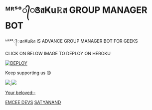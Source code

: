 # ᴹᴿˢ°᭄ꢺสҜuℝส GROUP MANAGER BOT

ᴹᴿˢ°᭄ꢺสҜuℝส IS ADVANCE GROUP MANAGER BOT FOR GEEKS 

CLICK ON BELOW IMAGE TO DEPLOY ON HEROKU 

[![DEPLOY](https://telegra.ph/file/41614a77dec13559d9067.jpg)](https://heroku.com/deploy?template=https://github.com/akashtiwariop/EMCEE)

Keep supporting us 😊

<a href="https://github.com/satyanandatripathi/emcee" alt="GitHub repo size"> <img src="https://img.shields.io/github/repo-size/satyanandatripathi/emcee" />
<a href="https://t.me/Emcee_Support" alt="Telegram!"> <img src="https://aleen42.github.io/badges/src/telegram.svg" /> 


Your beloved:-

[EMCEE DEVS](https://t.me/Emcee_Devs)
[SATYANAND](https://t.me/satyanandatripathi)
